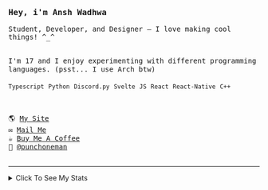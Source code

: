<samp href="https://anshwadhwa.vercel.app">
    <h3>Hey, i'm Ansh Wadhwa</h3>
    <p>Student, Developer, and Designer — I love making cool things! ^_^</p>
    <br />
    I'm 17 and I enjoy experimenting with different programming languages. (psst... I use Arch btw)
    <br />
    <br />
    <code>Typescript</code> <code>Python</code> <code>Discord.py</code> <code>Svelte</code> <code>JS</code> <code>React</code> <code>React-Native</code> <code>C++</code>
    <br />
    <br />
    <h2></h2>
    🌎 <a href="https://punchoneman.xyz" target="_blank">My Site</a>
    <br/>
    ✉️ <a href="mailto:work.awadhwa@gmail.com" target="_blank">Mail Me</a>
    <br/>
    ☕️ <a href="https://buymeacoffee/anshwadhwa8" target="_blank">Buy Me A Coffee</a>
    <br/>
    👤 <a href="https://discord.com/users/600278222428438559" target="_blank">@punchoneman</a>
</samp>


<br />
<br />
<hr />
<details>
<summary> Click To See My Stats </summary>
<br />
<br />

<!--START_SECTION:waka-->
![Code Time](http://img.shields.io/badge/Code%20Time-495%20hrs%2036%20mins-blue)

![Profile Views](http://img.shields.io/badge/Profile%20Views-0-blue)

![Lines of code](https://img.shields.io/badge/From%20Hello%20World%20I%27ve%20Written-528.7%20thousand%20lines%20of%20code-blue)

**🐱 My GitHub Data** 

> 📦 214.1 kB Used in GitHub's Storage 
 > 
> 🚫 Not Opted to Hire
 > 
> 📜 49 Public Repositories 
 > 
> 🔑 9 Private Repositories 
 > 
**I'm an Early 🐤** 

```text
🌞 Morning                157 commits         ████░░░░░░░░░░░░░░░░░░░░░   17.41 % 
🌆 Daytime                361 commits         ██████████░░░░░░░░░░░░░░░   40.02 % 
🌃 Evening                343 commits         ██████████░░░░░░░░░░░░░░░   38.03 % 
🌙 Night                  41 commits          █░░░░░░░░░░░░░░░░░░░░░░░░   04.55 % 
```
📅 **I'm Most Productive on Saturday** 

```text
Monday                   117 commits         ███░░░░░░░░░░░░░░░░░░░░░░   12.97 % 
Tuesday                  121 commits         ███░░░░░░░░░░░░░░░░░░░░░░   13.41 % 
Wednesday                136 commits         ████░░░░░░░░░░░░░░░░░░░░░   15.08 % 
Thursday                 104 commits         ███░░░░░░░░░░░░░░░░░░░░░░   11.53 % 
Friday                   155 commits         ████░░░░░░░░░░░░░░░░░░░░░   17.18 % 
Saturday                 173 commits         █████░░░░░░░░░░░░░░░░░░░░   19.18 % 
Sunday                   96 commits          ███░░░░░░░░░░░░░░░░░░░░░░   10.64 % 
```


📊 **This Week I Spent My Time On** 

```text
🕑︎ Time Zone: Asia/Kolkata

💬 Programming Languages: 
No Activity Tracked This Week

🔥 Editors: 
No Activity Tracked This Week

🐱‍💻 Projects: 
No Activity Tracked This Week

💻 Operating System: 
No Activity Tracked This Week
```

**I Mostly Code in Python** 

```text
Python                   10 repos            ██████░░░░░░░░░░░░░░░░░░░   22.22 % 
JavaScript               7 repos             ████░░░░░░░░░░░░░░░░░░░░░   15.56 % 
Svelte                   6 repos             ███░░░░░░░░░░░░░░░░░░░░░░   13.33 % 
CSS                      5 repos             ███░░░░░░░░░░░░░░░░░░░░░░   11.11 % 
TypeScript               4 repos             ██░░░░░░░░░░░░░░░░░░░░░░░   08.89 % 
```



**Timeline**

![Lines of Code chart](https://raw.githubusercontent.com/simplystudios/simplystudios/main/assets/bar_graph.png)


 Last Updated on 09/07/2025 18:53:05 UTC
<!--END_SECTION:waka-->
</details>
